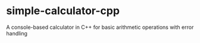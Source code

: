 # simple-calculator-cpp
A console-based calculator in C++ for basic arithmetic operations with error handling
